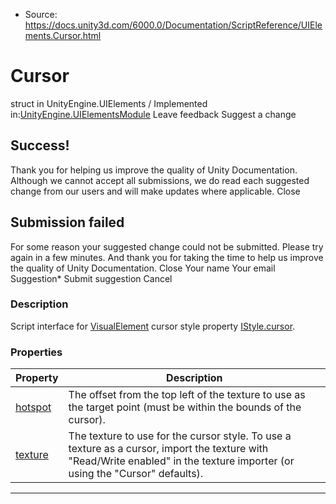 * Source: https://docs.unity3d.com/6000.0/Documentation/ScriptReference/UIElements.Cursor.html

# Cursor
struct in UnityEngine.UIElements
/
Implemented in:[UnityEngine.UIElementsModule](https://docs.unity3d.com/6000.0/Documentation/ScriptReference/UnityEngine.UIElementsModule.html)
Leave feedback
Suggest a change
## Success!
Thank you for helping us improve the quality of Unity Documentation. Although we cannot accept all submissions, we do read each suggested change from our users and will make updates where applicable.
Close
## Submission failed
For some reason your suggested change could not be submitted. Please <a>try again</a> in a few minutes. And thank you for taking the time to help us improve the quality of Unity Documentation.
Close
Your name Your email Suggestion* Submit suggestion
Cancel
### Description
Script interface for [VisualElement](https://docs.unity3d.com/6000.0/Documentation/ScriptReference/UIElements.VisualElement.html) cursor style property [IStyle.cursor](https://docs.unity3d.com/6000.0/Documentation/ScriptReference/UIElements.IStyle-cursor.html). 
### Properties
Property | Description  
---|---  
[hotspot](https://docs.unity3d.com/6000.0/Documentation/ScriptReference/UIElements.Cursor-hotspot.html) |  The offset from the top left of the texture to use as the target point (must be within the bounds of the cursor).   
[texture](https://docs.unity3d.com/6000.0/Documentation/ScriptReference/UIElements.Cursor-texture.html) |  The texture to use for the cursor style. To use a texture as a cursor, import the texture with "Read/Write enabled" in the texture importer (or using the "Cursor" defaults).   
* * *
